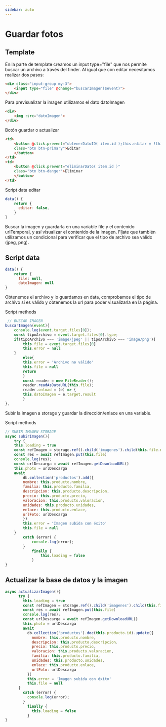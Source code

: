 ```yaml
---
sidebar: auto
---
```


# Guardar fotos

## Template

En la parte de template creamos un input type="file" que nos permite buscar un archivo a través del finder. Al igual que con editar necesitamos realizar dos pasos:

```html
<div class="input-group my-3">
    <input type="file" @change="buscarImagen($event)">
</div>
```

Para previsualizar la imagen utilizamos el dato datoImagen

```html
<div>
    <img :src="datoImagen">
</div>
```

Botón guardar o actualizar

```html
<td>
    <button @click.prevent="obtenerDatoID( item.id );this.editar = !this.editar;" 
    class="btn btn-primary">Editar
    </button>
</td>
<td>
    <button @click.prevent="eliminarDato( item.id )" 
    class="btn btn-danger">Eliminar
    </button>
</td>
```

Script data editar

```js
data() {
    return {
      editar: false,
    }
}
```

Buscar la imagen y guardarla en una variable file y el contenido urlTemporal, y así visualizar el contenido de la imagen. Fíjate que también utilizamos un condicional para verificar que el tipo de archivo sea válido (jpeg, png).

## Script data

```js
data() {
    return {
      file: null,
      datoImagen: null
}
```

Obtenemos el archivo y lo guardamos en data, comprobamos el tipo de archivo si es válido y obtenemos la url para poder visualizarla en la página.

Script methods

```js
 // BUSCAR IMAGEN
buscarImagen(event){
    console.log(event.target.files[0]);
    const tipoArchivo = event.target.files[0].type;
    if(tipoArchivo === 'image/jpeg' || tipoArchivo === 'image/png'){
        this.file = event.target.files[0]
        this.error = null
    }
        else{
        this.error = 'Archivo no válido'
        this.file = null
        return 
        }
        const reader = new FileReader();
        reader.readAsDataURL(this.file);
        reader.onload = (e) => {
        this.datoImagen = e.target.result
        }
},
```

Subir la imagen a storage y guardar la dirección/enlace en una variable.

Script methods

```js
// SUBIR IMAGEN STORAGE
async subirImagen(){
    try {
    this.loading = true
    const refImagen = storage.ref().child('imagenes').child(this.file.name)
    const res = await refImagen.put(this.file)
    console.log(res);
    const urlDescarga = await refImagen.getDownloadURL()
    this.photo = urlDescarga
    await 
        db.collection('productos').add({
        nombre: this.producto.nombre,
        familia: this.producto.familia,
        descripcion: this.producto.descripcion,
        precio: this.producto.precio,
        valoracion: this.producto.valoracion,
        unidades: this.producto.unidades,
        enlace: this.producto.enlace,
        urlFoto: urlDescarga
        })
        this.error = 'Imagen subida con éxito'
        this.file = null
    } 
        catch (error) {
            console.log(error);
        } 
            finally {
                this.loading = false
            }
}  
```
     
## Actualizar la base de datos y la imagen

```js
async actualizarImagen(){
      try {
        this.loading = true
        const refImagen = storage.ref().child('imagenes').child(this.file.name)
        const res = await refImagen.put(this.file)
        console.log(res);
        const urlDescarga = await refImagen.getDownloadURL()
        this.photo = urlDescarga
        await 
          db.collection('productos').doc(this.producto.id).update({
            nombre: this.producto.nombre,
            descripcion: this.producto.descripcion,
            precio: this.producto.precio,
            valoracion: this.producto.valoracion,
            familia: this.producto.familia,
            unidades: this.producto.unidades,
            enlace: this.producto.enlace,
            urlFoto: urlDescarga
          })
          this.error = 'Imagen subida con éxito'
          this.file = null
      } 
        catch (error) {
          console.log(error);
        } 
          finally {
            this.loading = false
          }
}
```

